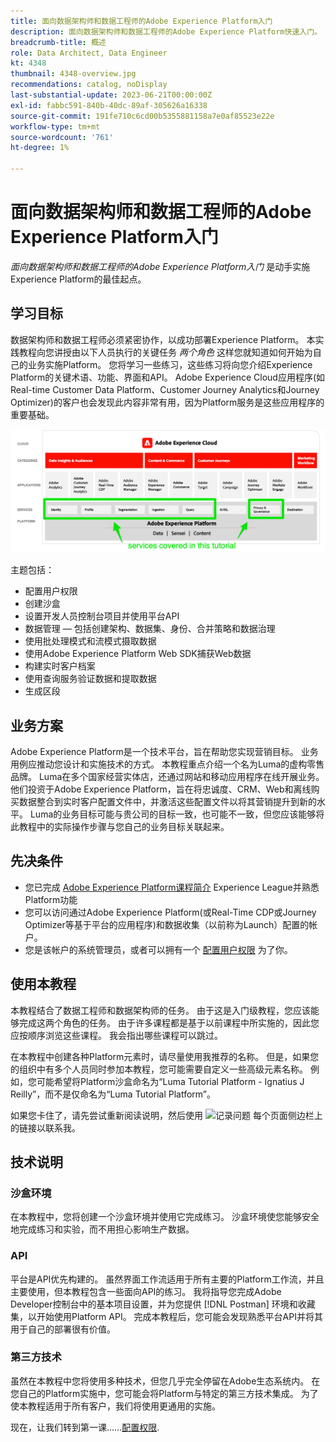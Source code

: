 ```yaml
---
title: 面向数据架构师和数据工程师的Adobe Experience Platform入门
description: 面向数据架构师和数据工程师的Adobe Experience Platform快速入门。
breadcrumb-title: 概述
role: Data Architect, Data Engineer
kt: 4348
thumbnail: 4348-overview.jpg
recommendations: catalog, noDisplay
last-substantial-update: 2023-06-21T00:00:00Z
exl-id: fabbc591-840b-40dc-89af-305626a16338
source-git-commit: 191fe710c6cd00b5355881158a7e0af85523e22e
workflow-type: tm+mt
source-wordcount: '761'
ht-degree: 1%

---
```


# 面向数据架构师和数据工程师的Adobe Experience Platform入门

<!--5min-->

_面向数据架构师和数据工程师的Adobe Experience Platform入门_ 是动手实施Experience Platform的最佳起点。


<!--How do we address ETL-->

## 学习目标

数据架构师和数据工程师必须紧密协作，以成功部署Experience Platform。 本实践教程向您讲授由以下人员执行的关键任务 _两个角色_ 这样您就知道如何开始为自己的业务实施Platform。 您将学习一些练习，这些练习将向您介绍Experience Platform的关键术语、功能、界面和API。 Adobe Experience Cloud应用程序(如Real-time Customer Data Platform、Customer Journey Analytics和Journey Optimizer)的客户也会发现此内容非常有用，因为Platform服务是这些应用程序的重要基础。

![Adobe Experience Cloud营销结构，重点介绍本教程中涵盖的Platform服务 — 身份、个人资料、分段、摄取、查询和治理](assets/marketecture.png)

主题包括：

* 配置用户权限
* 创建沙盒
* 设置开发人员控制台项目并使用平台API
* 数据管理 — 包括创建架构、数据集、身份、合并策略和数据治理
* 使用批处理模式和流模式摄取数据
* 使用Adobe Experience Platform Web SDK捕获Web数据
* 构建实时客户档案
* 使用查询服务验证数据和提取数据
* 生成区段

## 业务方案

Adobe Experience Platform是一个技术平台，旨在帮助您实现营销目标。 业务用例应推动您设计和实施技术的方式。 本教程重点介绍一个名为Luma的虚构零售品牌。 Luma在多个国家经营实体店，还通过网站和移动应用程序在线开展业务。 他们投资于Adobe Experience Platform，旨在将忠诚度、CRM、Web和离线购买数据整合到实时客户配置文件中，并激活这些配置文件以将其营销提升到新的水平。 Luma的业务目标可能与贵公司的目标一致，也可能不一致，但您应该能够将此教程中的实际操作步骤与您自己的业务目标关联起来。

## 先决条件

* 您已完成 [Adobe Experience Platform课程简介](https://experienceleague.adobe.com/?recommended=ExperiencePlatform-U-1-2020.1) Experience League并熟悉Platform功能
* 您可以访问通过Adobe Experience Platform(或Real-Time CDP或Journey Optimizer等基于平台的应用程序)和数据收集（以前称为Launch）配置的帐户。
* 您是该帐户的系统管理员，或者可以拥有一个 [配置用户权限](configure-permissions.md) 为了你。

## 使用本教程

本教程结合了数据工程师和数据架构师的任务。 由于这是入门级教程，您应该能够完成这两个角色的任务。 由于许多课程都是基于以前课程中所实施的，因此您应按顺序浏览这些课程。 我会指出哪些课程可以跳过。

在本教程中创建各种Platform元素时，请尽量使用我推荐的名称。 但是，如果您的组织中有多个人员同时参加本教程，您可能需要自定义一些高级元素名称。 例如，您可能希望将Platform沙盒命名为“Luma Tutorial Platform - Ignatius J Reilly”，而不是仅命名为“Luma Tutorial Platform”。

如果您卡住了，请先尝试重新阅读说明，然后使用 ![记录问题](https://experienceleague.adobe.com/assets/img/feedback.svg) 每个页面侧边栏上的链接以联系我。

## 技术说明

### 沙盒环境

在本教程中，您将创建一个沙盒环境并使用它完成练习。 沙盒环境使您能够安全地完成练习和实验，而不用担心影响生产数据。

### API

平台是API优先构建的。 虽然界面工作流适用于所有主要的Platform工作流，并且主要使用，但本教程包含一些面向API的练习。 我将指导您完成Adobe Developer控制台中的基本项目设置，并为您提供 [!DNL Postman] 环境和收藏集，以开始使用Platform API。 完成本教程后，您可能会发现熟悉平台API并将其用于自己的部署很有价值。

### 第三方技术

虽然在本教程中您将使用多种技术，但您几乎完全停留在Adobe生态系统内。 在您自己的Platform实施中，您可能会将Platform与特定的第三方技术集成。 为了使本教程适用于所有客户，我们将使用更通用的实施。

现在，让我们转到第一课……[配置权限](configure-permissions.md).

